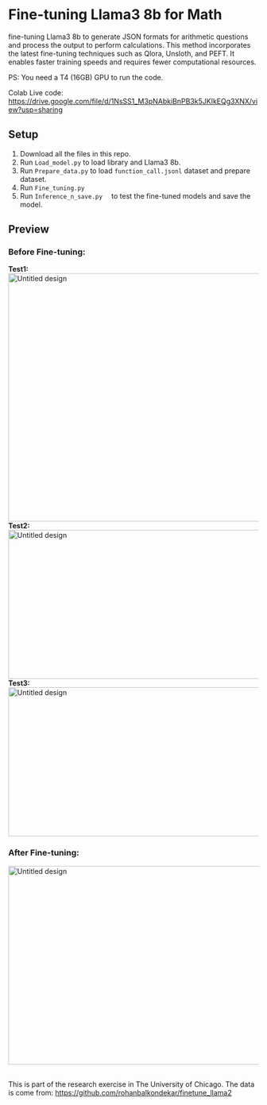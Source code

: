 # Fine-tuning Llama3 8b for Math

fine-tuning Llama3 8b to generate JSON formats for arithmetic questions and process the output to perform calculations. 
This method incorporates the latest fine-tuning techniques such as Qlora, Unsloth, and PEFT. 
It enables faster training speeds and requires fewer computational resources.

PS: You need a T4 (16GB) GPU to run the code.

Colab Live code: https://drive.google.com/file/d/1NsSS1_M3pNAbkiBnPB3k5JKIkEQg3XNX/view?usp=sharing

## Setup 
1. Download all the files in this repo.
2. Run ```Load_model.py``` to load library and Llama3 8b.
3. Run ```Prepare_data.py``` to load ```function_call.jsonl``` dataset and prepare dataset.
4. Run ```Fine_tuning.py ```
5. Run ```Inference_n_save.py  ``` to test the fine-tuned models and save the model.
 

## Preview 

### Before Fine-tuning:  </br>
**Test1:**</br>
<img src="https://github.com/yuki-2025/llama3-8b-fine-tuning-math/assets/159591455/084a454d-5310-42d0-a5a5-8b53bcad7b79" alt="Untitled design" width="800" height="500"></br>
**Test2:**</br>
<img src="https://github.com/yuki-2025/llama3-8b-fine-tuning-math/assets/159591455/08661ac4-d97f-49fd-a9ed-6c5988f7e239" alt="Untitled design" width="600" height="300"></br>
**Test3:**</br>
<img src="https://github.com/yuki-2025/llama3-8b-fine-tuning-math/assets/159591455/4bb4a4dd-4bb8-43be-8007-0675c7c44ba3" alt="Untitled design" width="800" height="300"></br>

### After Fine-tuning:</br>
<img src="https://github.com/yuki-2025/llama3-8b-fine-tuning-math/assets/159591455/e331d367-d441-4f14-94eb-62bfe1e863e0" alt="Untitled design" width="600" height="400"></br></br>

This is part of the research exercise in The University of Chicago. The data is come from:
https://github.com/rohanbalkondekar/finetune_llama2
